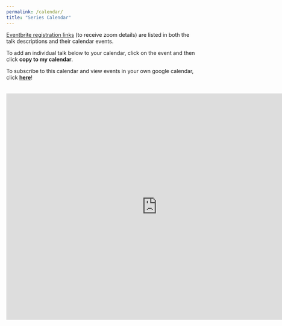 ```yaml
---
permalink: /calendar/
title: "Series Calendar"
---
```


[Eventbrite registration links](https://www.eventbrite.co.uk/o/nlp-with-friends-30774024728) (to receive zoom details) are listed in both the talk descriptions and their calendar events. 

To add an individual talk below to your calendar, click on the event and then click **copy to my calendar**. 

To subscribe to this calendar and view events in your own google calendar, click [**here**](https://calendar.google.com/calendar/b/0/r/settings/addcalendar?cid=nlpwithfriends%40gmail.com)!

<hr style="height:5pt; visibility:hidden;" />

<iframe src="https://calendar.google.com/calendar/embed?src=nlpwithfriends%40gmail.com&ctz=America%2FNew_York" style="border: 0" width="800" height="600" frameborder="0" scrolling="no" title="NLP with friends calendar"></iframe>
